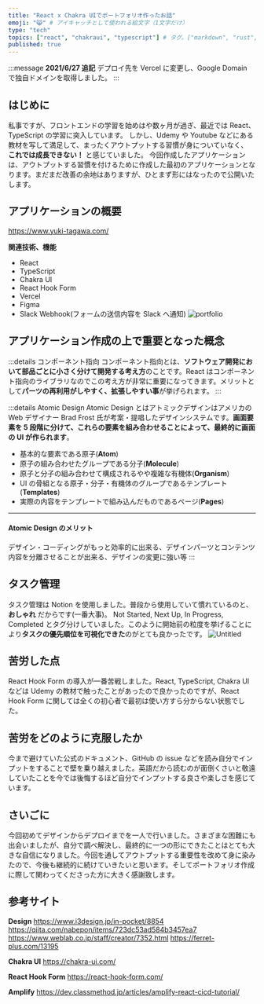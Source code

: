 ```yaml
---
title: "React x Chakra UIでポートフォリオ作ったお話"
emoji: "😸" # アイキャッチとして使われる絵文字（1文字だけ）
type: "tech"
topics: ["react", "chakraui", "typescript"] # タグ。["markdown", "rust", "aws"]のように指定する
published: true
---
```


:::message
**2021/6/27 追記**
デプロイ先を Vercel に変更し、Google Domain で独自ドメインを取得しました。
:::

## はじめに

私事ですが、フロントエンドの学習を始めはや数ヶ月が過ぎ、最近では React、TypeScript の学習に突入しています。
しかし、Udemy や Youtube などにある教材を写して満足して、まったくアウトプットする習慣が身についていなく、 **これでは成長できない！** と感じていました。
今回作成したアプリケーションは、アウトプットする習慣を付けるために作成した最初のアプリケーションとなります。まだまだ改善の余地はありますが、ひとまず形にはなったので公開いたします。

## アプリケーションの概要

https://www.yuki-tagawa.com/

**関連技術、機能**

- React
- TypeScript
- Chakra UI
- React Hook Form
- Vercel
- Figma
- Slack Webhook(フォームの送信内容を Slack へ通知)
  ![portfolio](https://user-images.githubusercontent.com/68511759/122046136-7d805a00-ce19-11eb-8244-c70ab49c0d51.png)

## アプリケーション作成の上で重要となった概念

:::details コンポーネント指向
コンポーネント指向とは、**ソフトウェア開発において部品ごとに小さく分けて開発する考え方**のことです。React はコンポーネント指向のライブラリなのでこの考え方が非常に重要になってきます。メリットとして**パーツの再利用がしやすく、拡張しやすい事**が挙げられます。
:::

:::details Atomic Design
Atomic Design とはアトミックデザインはアメリカの Web デザイナー Brad Frost 氏が考案・提唱したデザインシステムです。**画面要素を 5 段階に分けて、これらの要素を組み合わせることによって、最終的に画面の UI が作られます**。

- 基本的な要素である原子(**Atom**)
- 原子の組み合わせたグループである分子(**Molecule**)
- 原子と分子の組み合わせて構成されるやや複雑な有機体(**Organism**)
- UI の骨組となる原子・分子・有機体のグループであるテンプレート(**Templates**)
- 実際の内容をテンプレートで組み込んだものであるページ(**Pages**)

---

#### Atomic Design のメリット

デザイン・コーディングがもっと効率的に出来る、デザインパーツとコンテンツ内容を分離させることが出来る、デザインの変更に強い等
:::

## タスク管理

タスク管理は Notion を使用しました。普段から使用していて慣れているのと、**おしゃれ** だからです(一番大事)。
Not Started, Next Up, In Progress, Completed とタグ分けしていました。このように開始前の粒度を挙げることにより**タスクの優先順位を可視化できた**のがとても良かったです。
![Untitled](https://user-images.githubusercontent.com/68511759/122193744-b7139c80-cecf-11eb-86cc-36559e2c9322.png)

## 苦労した点

React Hook Form の導入が一番苦戦しました。React, TypeScript, Chakra UI などは Udemy の教材で触ったことがあったので良かったのですが、React Hook Form に関しては全くの初心者で最初は使い方すら分からない状態でした。

## 苦労をどのように克服したか

今まで避けていた公式のドキュメント、GitHub の issue などを読み自分でインプットをすることで壁を乗り越えました。英語だから読むのが面倒くさいと敬遠していたことを今では後悔するほど自分でインプットする良さや楽しさを感じています。

## さいごに

今回初めてデザインからデプロイまでを一人で行いました。さまざまな困難にも出会いましたが、自分で調べ解決し、最終的に一つの形にできたことはとても大きな自信になりました。今回を通してアウトプットする重要性を改めて身に染みたので、今後も継続的に続けていきたいと思います。そしてポートフォリオ作成に際して関わってくださった方に大きく感謝致します。

## 参考サイト

**Design**
https://www.i3design.jp/in-pocket/8854
https://qiita.com/nabepon/items/723dc53ad584b3457ea7
https://www.weblab.co.jp/staff/creator/7352.html
https://ferret-plus.com/13195

**Chakra UI**
https://chakra-ui.com/

**React Hook Form**
https://react-hook-form.com/

**Amplify**
https://dev.classmethod.jp/articles/amplify-react-cicd-tutorial/
